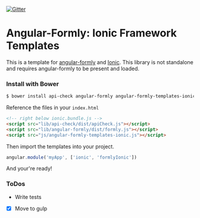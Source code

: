 [![Gitter](https://badges.gitter.im/Join%20Chat.svg)](https://gitter.im/formly-js/angular-formly?utm_source=badge&utm_medium=badge&utm_campaign=pr-badge&utm_content=badge)

# Angular-Formly: Ionic Framework Templates

This is a template for [angular-formly](http://github.com/formly-js/angular-formly) and [Ionic](http://ionicframework.com/). This library is not standalone and requires angular-formly to be present and loaded.

### Install with Bower

```bash
$ bower install api-check angular-formly angular-formly-templates-ionic --save
```

Reference the files in your `index.html`

```html
<!-- right below ionic.bundle.js -->
<script src="lib/api-check/dist/apiCheck.js"></script>
<script src="lib/angular-formly/dist/formly.js"></script>
<script src="js/angular-formly-templates-ionic.js"></script>
```

Then import the templates into your project.

```javascript
angular.module('myApp', ['ionic', 'formlyIonic'])
```

And your're ready! 

### ToDos

- Write tests

- [x] Move to gulp
